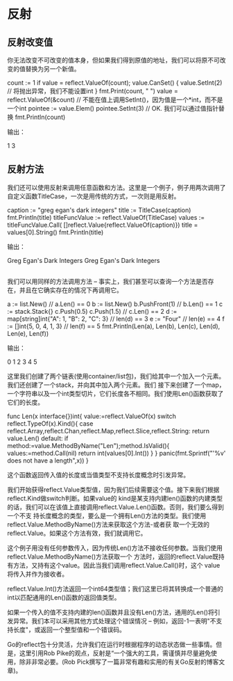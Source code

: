 # 反射

## 反射改变值
你无法改变不可改变的值本身，但如果我们得到原值的地址，我们可以将原不可改变的值替换为另一个新值。

count := 1
if value = reflect.ValueOf(count); value.CanSet() {
    value.SetInt(2) // 将抛出异常，我们不能设置int
}
fmt.Print(count, " ")
value = reflect.ValueOf(&count)
// 不能在值上调用SetInt()，因为值是一个*int，而不是一个int
pointee := value.Elem()
pointee.SetInt(3) // OK. 我们可以通过值指针替换
fmt.Println(count)

输出：

1 3

## 反射方法

我们还可以使用反射来调用任意函数和方法。这里是一个例子，例子用两次调用了自定义函数TitleCase，一次是用传统的方式，一次则是用反射。

caption := "greg egan's dark integers"
title := TitleCase(caption)
fmt.Println(title)
titleFuncValue := reflect.ValueOf(TitleCase)
values := titleFuncValue.Call(
[]reflect.Value{reflect.ValueOf(caption)})
title = values[0].String()
fmt.Println(title)

输出：

Greg Egan's Dark Integers
Greg Egan's Dark Integers

## 

我们可以用同样的方法调用方法 – 事实上，我们甚至可以查询一个方法是否存在，并且在它确实存在的情况下再调用它。

a := list.New() // a.Len() == 0
b := list.New()
b.PushFront(1) // b.Len() == 1
c := stack.Stack{}
c.Push(0.5)
c.Push(1.5) // c.Len() == 2
d := map[string]int{"A": 1, "B": 2, "C": 3} // len(d) == 3
e := "Four" // len(e) == 4
f := []int{5, 0, 4, 1, 3} // len(f) == 5
fmt.Println(Len(a), Len(b), Len(c), Len(d), Len(e), Len(f))

输出：

0 1 2 3 4 5

这里我们创建了两个链表(使用container/list包)，我们给其中一个加入一个元素。我们还创建了一个stack，并向其中加入两个元素。我们 接下来创建了一个map，一个字符串以及一个int类型切片，它们长度各不相同。我们使用Len()函数获取了它们的长度。


func Len(x interface{})int{
    value:=reflect.ValueOf(x)
    switch reflect.TypeOf(x).Kind(){
        case reflect.Array,reflect.Chan,reflect.Map,reflect.Slice,reflect.String:
            return value.Len()
        default:
            if method:=value.MethodByName("Len");method.IsValid(){
                values:=method.Call(nil)
                return int(values[0].Int())
            }
    }
    panic(fmt.Sprintf("'%v' does not have a length",x))
}


这个函数返回传入值的长度或当值类型不支持长度概念时引发异常。

我们开始获得reflect.Value类型值，因为我们后续需要这个值。接下来我们根据reflect.Kind做switch判断。如果value的 kind是某支持内建len()函数的内建类型的话，我们可以在该值上直接调用reflect.Value.Len()函数。否则，我们要么得到一个不支 持长度概念的类型，要么是一个拥有Len()方法的类型。我们使用reflect.Value.MethodByName()方法来获取这个方法-或者获 取一个无效的reflect.Value。如果这个方法有效，我们就调用它。

这个例子用没有任何参数传入，因为传统Len()方法不接收任何参数。当我们使用reflect.Value.MethodByName()方法获取一个 方法时，返回的reflect.Value既持有方法，又持有这个value。因此当我们调用reflect.Value.Call()时，这个 value将传入并作为接收者。

reflect.Value.Int()方法返回一个int64类型值；我们这里已将其转换成一个普通的int以匹配通用的Len()函数的返回值类型。

如果一个传入的值不支持内建的len()函数并且没有Len()方法，通用的Len()将引发异常。我们本可以采用其他方式处理这个错误情况 – 例如，返回-1一表明"不支持长度"，或返回一个整型值和一个错误码。

Go的reflect包十分灵活，允许我们在运行时根据程序的动态状态做一些事情。但是，这里引用Rob Pike的观点，反射是“一个强大的工具，需谨慎并尽量避免使用，除非非常必要。(Rob Pick撰写了一篇非常有趣和实用的有关Go反射的博客文章)。